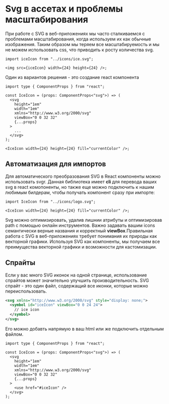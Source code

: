 # Svg в ассетах и проблемы масштабирования

При работе с SVG в веб-приложениях мы часто сталкиваемся с проблемами масштабирования, когда используем их как обычные изображения. Таким образом мы теряем все масштабируемость и мы не можем использовать css, что приводить к росту количества svg.

```tsx
import iceIcon from "../icons/ice.svg";

<img src={iceIcon} width={24} height={24} />;
```

Один из вариантов решения - это создание react компонента

```tsx
import type { ComponentProps } from "react";

const IceIcon = (props: ComponentProps<"svg">) => (
  <svg
    height="1em"
    width="1em"
    xmlns="http://www.w3.org/2000/svg"
    viewBox="0 0 32 32"
    {...props}
  >
    ...
  </svg>
);

<IceIcon width={24} height={24} fill="currentColor" />;
```

## Автоматизация для импортов

Для автоматического преобразования SVG в React компоненты можно использовать svgr. Данная библиотека имеет **cli** для перевода ваших svg в react комопоненты, но также еще можно подключить к нашим любимым билдерам, чтобы получать компонент сразу при импорте:

```tsx
import IceIcon from "../icons/logo.svg";

<IceIcon width={24} height={24} fill="currentColor" />;
```

Svg можно оптимизировать, удалив лишнии атрибуты и оптимизировав path с помощью онлайн инструментов. Важно задавать вашим icons семантически верные названия и корректный **viewBox**.Правильная работа с SVG в веб-приложениях требует понимания их природы как векторной графики. Используя SVG как компоненты, мы получаем все преимущества векторной графики и возможности для кастомизации.

## Спрайты

Если у вас много SVG иконок на одной странице, использование спрайтов может значительно улучшить производительность. SVG спрайт - это один файл, содержащий все иконки, которые можно переиспользовать.

```svg
<svg xmlns="http://www.w3.org/2000/svg" style="display: none;">
  <symbol id="iceIcon" viewBox="0 0 24 24">
    // ice icon
  </symbol>
</svg>
```

Его можно добавть напрямую в ваш html или же подключить отдельным файлом.

```tsx
import type { ComponentProps } from "react";

const IceIcon = (props: ComponentProps<"svg">) => (
  <svg
    height="1em"
    width="1em"
    xmlns="http://www.w3.org/2000/svg"
    viewBox="0 0 32 32"
    {...props}
  >
    <use href="#iceIcon" />
  </svg>
);
```

